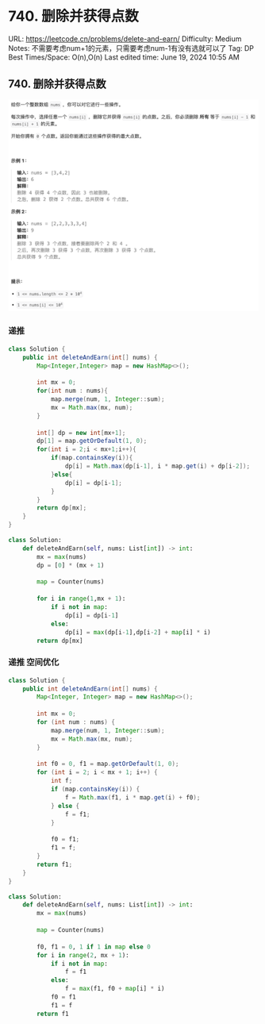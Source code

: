 # 740. 删除并获得点数

URL: https://leetcode.cn/problems/delete-and-earn/
Difficulty: Medium
Notes: 不需要考虑num+1的元素，只需要考虑num-1有没有选就可以了
Tag: DP
Best Times/Space: O(n),O(n)
Last edited time: June 19, 2024 10:55 AM

## 740. 删除并获得点数

![Untitled](image/740%20%E5%88%A0%E9%99%A4%E5%B9%B6%E8%8E%B7%E5%BE%97%E7%82%B9%E6%95%B0/Untitled.png)

### 递推

```java
class Solution {
    public int deleteAndEarn(int[] nums) {
        Map<Integer,Integer> map = new HashMap<>();

        int mx = 0;
        for(int num : nums){
            map.merge(num, 1, Integer::sum);
            mx = Math.max(mx, num);
        }

        int[] dp = new int[mx+1];
        dp[1] = map.getOrDefault(1, 0);
        for(int i = 2;i < mx+1;i++){
            if(map.containsKey(i)){
                dp[i] = Math.max(dp[i-1], i * map.get(i) + dp[i-2]);
            }else{
                dp[i] = dp[i-1];
            }
        }
        return dp[mx];
    }
}
```

```python
class Solution:
    def deleteAndEarn(self, nums: List[int]) -> int:
        mx = max(nums)
        dp = [0] * (mx + 1)
        
        map = Counter(nums)
        
        for i in range(1,mx + 1):
            if i not in map:
                dp[i] = dp[i-1]
            else:
                dp[i] = max(dp[i-1],dp[i-2] + map[i] * i)
        return dp[mx]
```

### 递推 空间优化

```java
class Solution {
    public int deleteAndEarn(int[] nums) {
        Map<Integer, Integer> map = new HashMap<>();

        int mx = 0;
        for (int num : nums) {
            map.merge(num, 1, Integer::sum);
            mx = Math.max(mx, num);
        }

        int f0 = 0, f1 = map.getOrDefault(1, 0);
        for (int i = 2; i < mx + 1; i++) {
            int f;
            if (map.containsKey(i)) {
                f = Math.max(f1, i * map.get(i) + f0);
            } else {
                f = f1;
            }

            f0 = f1;
            f1 = f;
        }
        return f1;
    }
}
```

```python
class Solution:
    def deleteAndEarn(self, nums: List[int]) -> int:
        mx = max(nums)

        map = Counter(nums)

        f0, f1 = 0, 1 if 1 in map else 0
        for i in range(2, mx + 1):
            if i not in map:
                f = f1
            else:
                f = max(f1, f0 + map[i] * i)
            f0 = f1
            f1 = f
        return f1
```